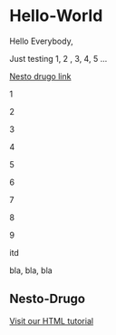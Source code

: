 # Hello-World
Hello Everybody,

Just testing 1, 2 , 3, 4, 5 ...


<a href="#nesto-drugo">Nesto drugo link</a>

1

2

3

4

5

6

7

8

9


itd




bla, bla, bla

<h2 id="nesto-drugo">Nesto-Drugo</h2>

<a href="https://www.w3schools.com/html/">Visit our HTML tutorial</a>



